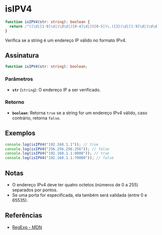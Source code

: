 # isIPV4

```typescript
function isIPV4(str: string): boolean {
  return /^((\d|[1-9]\d|1\d\d|2[0-4]\d|25[0-5])\.){3}(\d|[1-9]\d|1\d\d|2[0-4]\d|25[0-5])(?::(?:[0-9]|[1-9][0-9]{1,3}|[1-5][0-9]{4}|6[0-4][0-9]{3}|65[0-4][0-9]{2}|655[0-2][0-9]|6553[0-5]))?$/.test(str);
}
```

Verifica se a string é um endereço IP válido no formato IPv4.

## Assinatura

```typescript
function isIPV4(str: string): boolean;
```

### Parâmetros

- **`str`** (`string`): O endereço IP a ser verificado.

### Retorno

- **`boolean`**: Retorna `true` se a string for um endereço IPv4 válido, caso contrário, retorna `false`.

## Exemplos

```typescript
console.log(isIPV4("192.168.1.1")); // true
console.log(isIPV4("256.256.256.256")); // false
console.log(isIPV4("192.168.1.1:8080")); // true
console.log(isIPV4("192.168.1.1:70000")); // false
```

## Notas

- O endereço IPv4 deve ter quatro octetos (números de 0 a 255) separados por pontos.
- Se uma porta for especificada, ela também será validada (entre 0 e 65535).

## Referências

- [RegExp - MDN](https://developer.mozilla.org/en-US/docs/Web/JavaScript/Reference/Global_Objects/RegExp)